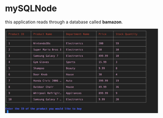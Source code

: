 # mySQLNode
this application reads through a database called **bamazon**.

<img src="/table.png" align="left" width=“50”> 

